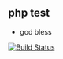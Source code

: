 php test
-----
- god bless

[![Build Status](https://travis-ci.org/brownman/php_test.svg?branch=master)](https://travis-ci.org/brownman/php_test)

